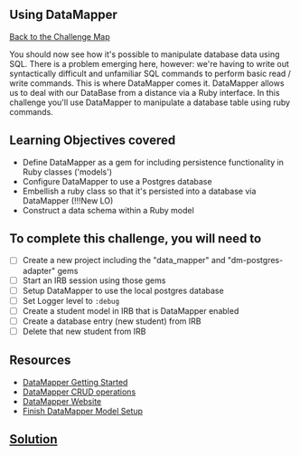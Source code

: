 ## Using DataMapper

[Back to the Challenge Map](0_challenge_map.md)

You should now see how it's possible to manipulate database data using SQL. There is a problem emerging here, however: we're having to write out syntactically difficult and unfamiliar SQL commands to perform basic read / write commands. This is where DataMapper comes it. DataMapper allows us to deal with our DataBase from a distance via a Ruby interface. In this challenge you'll use DataMapper to manipulate a database table using ruby commands.

## Learning Objectives covered

* Define DataMapper as a gem for including persistence functionality in Ruby classes ('models')
* Configure DataMapper to use a Postgres database
* Embellish a ruby class so that it's persisted into a database via DataMapper (!!!New LO)
* Construct a data schema within a Ruby model

## To complete this challenge, you will need to

- [ ] Create a new project including the "data_mapper" and "dm-postgres-adapter" gems
- [ ] Start an IRB session using those gems
- [ ] Setup DataMapper to use the local postgres database
- [ ] Set Logger level to `:debug`
- [ ] Create a student model in IRB that is DataMapper enabled
- [ ] Create a database entry (new student) from IRB
- [ ] Delete that new student from IRB

## Resources

* [DataMapper Getting Started](http://datamapper.org/getting-started.html)
* [DataMapper CRUD operations](http://datamapper.org/docs/create_and_destroy.html)
* [DataMapper Website](http://datamapper.org/)
* [Finish DataMapper Model Setup ](http://www.rubydoc.info/github/datamapper/dm-core/DataMapper/Model#finalize-instance_method)

## [Solution](solutions/06.md)
